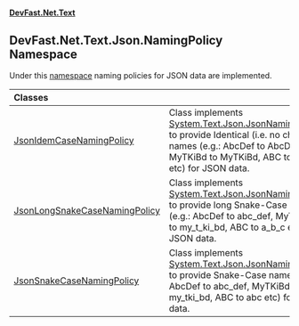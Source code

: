 #### [DevFast.Net.Text](index.md 'index')

## DevFast.Net.Text.Json.NamingPolicy Namespace

Under this [namespace](https://docs.microsoft.com/en-us/dotnet/csharp/language-reference/keywords/namespace 'https://docs.microsoft.com/en-us/dotnet/csharp/language-reference/keywords/namespace') naming policies for JSON data are implemented.

| Classes | |
| :--- | :--- |
| [JsonIdemCaseNamingPolicy](DevFast.Net.Text.Json.NamingPolicy.JsonIdemCaseNamingPolicy.md 'DevFast.Net.Text.Json.NamingPolicy.JsonIdemCaseNamingPolicy') | Class implements [System.Text.Json.JsonNamingPolicy](https://docs.microsoft.com/en-us/dotnet/api/System.Text.Json.JsonNamingPolicy 'System.Text.Json.JsonNamingPolicy') to provide Identical (i.e. no change) names (e.g.: AbcDef to AbcDef, MyTKiBd to MyTKiBd, ABC to ABC etc) for JSON data. |
| [JsonLongSnakeCaseNamingPolicy](DevFast.Net.Text.Json.NamingPolicy.JsonLongSnakeCaseNamingPolicy.md 'DevFast.Net.Text.Json.NamingPolicy.JsonLongSnakeCaseNamingPolicy') | Class implements [System.Text.Json.JsonNamingPolicy](https://docs.microsoft.com/en-us/dotnet/api/System.Text.Json.JsonNamingPolicy 'System.Text.Json.JsonNamingPolicy') to provide long Snake-Case names (e.g.: AbcDef to abc_def, MyTKiBd to my_t_ki_bd, ABC to a_b_c etc) for JSON data. |
| [JsonSnakeCaseNamingPolicy](DevFast.Net.Text.Json.NamingPolicy.JsonSnakeCaseNamingPolicy.md 'DevFast.Net.Text.Json.NamingPolicy.JsonSnakeCaseNamingPolicy') | Class implements [System.Text.Json.JsonNamingPolicy](https://docs.microsoft.com/en-us/dotnet/api/System.Text.Json.JsonNamingPolicy 'System.Text.Json.JsonNamingPolicy') to provide Snake-Case names (e.g.: AbcDef to abc_def, MyTKiBd to my_tki_bd, ABC to abc etc) for JSON data. |
